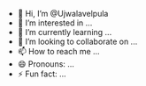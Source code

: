 - 👋 Hi, I’m @Ujwalavelpula
- 👀 I’m interested in ...
- 🌱 I’m currently learning ...
- 💞️ I’m looking to collaborate on ...
- 📫 How to reach me ...
- 😄 Pronouns: ...
- ⚡ Fun fact: ...

<!---
Ujwalavelpula/Ujwalavelpula is a ✨ special ✨ repository because its `README.md` (this file) appears on your GitHub profile.
You can click the Preview link to take a look at your changes.
--->

